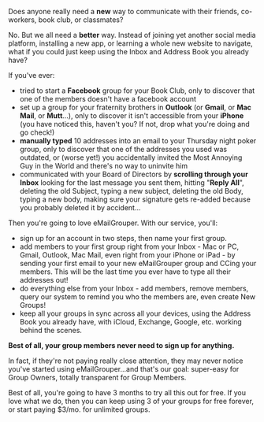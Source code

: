 Does anyone really need a **new** way to communicate with their friends, co-workers, book club, or classmates?

No. But we all need a **better** way. Instead of joining yet another social media platform, installing a new app, or learning a whole new website to navigate, what if you could just keep using the Inbox and Address Book you already have?

If you've ever:

  - tried to start a **Facebook** group for your Book Club, only to discover that one of the members doesn't have a facebook account
  - set up a group for your fraternity brothers in **Outlook** (or **Gmail**, or **Mac Mail**, or **Mutt**...), only to discover it isn't accessible from your **iPhone** (you have noticed this, haven't you? If not, drop what you're doing and go check!)
  - **manually typed** 10 addresses into an email to your Thursday night poker group, only to discover that one of the addresses you used was outdated, or (worse yet!) you accidentally invited the Most Annoying Guy in the World and there's no way to uninvite him
  - communicated with your Board of Directors by **scrolling through your Inbox** looking for the last message you sent them, hitting "**Reply All**", deleting the old Subject, typing a new subject, deleting the old Body, typing a new body, making sure your signature gets re-added because you probably deleted it by accident...

Then you're going to love eMailGrouper. With our service, you'll:

  - sign up for an account in two steps, then name your first group.
  - add members to your first group right from your Inbox - Mac or PC, Gmail, Outlook, Mac Mail, even right from your iPhone or iPad - by sending your first email to your new eMailGrouper group and CCing your members. This will be the last time you ever have to type all their addresses out!
  - do everything else from your Inbox - add members, remove members, query our system to remind you who the members are, even create New Groups!
  - keep all your groups in sync across all your devices, using the Address Book you already have, with iCloud, Exchange, Google, etc. working behind the scenes.

**Best of all, your group members never need to sign up for anything.**

In fact, if they're not paying really close attention, they may never notice you've started using eMailGrouper...and that's our goal: super-easy for Group Owners, totally transparent for Group Members.

Best of all, you're going to have 3 months to try all this out for free. If you love what we do, then you can keep using 3 of your groups for free forever, or start paying $3/mo. for unlimited groups.